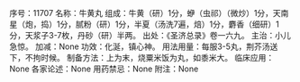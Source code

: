 序号：11707
名称：牛黄丸
组成：牛黄（研）1分，蛜（虫祁）（微炒）1分，天南星（炮，捣）1分，腻粉（研）1分，半夏（汤洗7遍，焙）1分，麝香（细研）1分，天浆子3-7枚，丹砂（研）半两。
出处：《圣济总录》卷一六九。
主治：小儿急惊。
加减：None
功效：化涎，镇心神。
用法用量：每服3-5丸，荆芥汤送下，不拘时候。
制备方法：上为末，烧粟米饭为丸，如黍米大。
临床应用：None
各家论述：None
用药禁忌：None
附注：None
